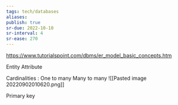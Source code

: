 ```yaml
---
tags: tech/databases
aliases:
publish: true
sr-due: 2022-10-10
sr-interval: 4
sr-ease: 270
---
```


https://www.tutorialspoint.com/dbms/er_model_basic_concepts.htm

Entity
Attribute

Cardinalities :
One to many
Many to many
![[Pasted image 20220902010620.png]]

Primary key

